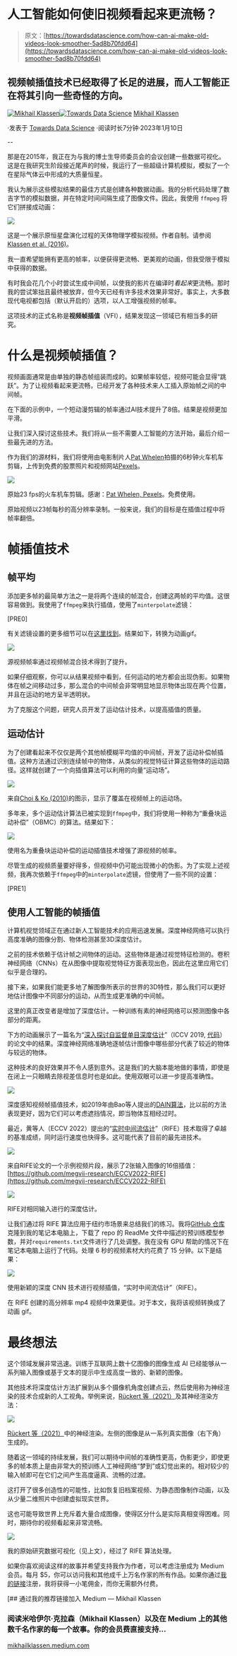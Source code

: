 # 人工智能如何使旧视频看起来更流畅？

> 原文：[https://towardsdatascience.com/how-can-ai-make-old-videos-look-smoother-5ad8b70fdd64](https://towardsdatascience.com/how-can-ai-make-old-videos-look-smoother-5ad8b70fdd64)

## 视频帧插值技术已经取得了长足的进展，而人工智能正在将其引向一些奇怪的方向。

[](https://mikhailklassen.medium.com/?source=post_page-----5ad8b70fdd64--------------------------------)[![Mikhail Klassen](../Images/9c4a6cc856fd4061f682e95a1c145c36.png)](https://mikhailklassen.medium.com/?source=post_page-----5ad8b70fdd64--------------------------------)[](https://towardsdatascience.com/?source=post_page-----5ad8b70fdd64--------------------------------)[![Towards Data Science](../Images/a6ff2676ffcc0c7aad8aaf1d79379785.png)](https://towardsdatascience.com/?source=post_page-----5ad8b70fdd64--------------------------------) [Mikhail Klassen](https://mikhailklassen.medium.com/?source=post_page-----5ad8b70fdd64--------------------------------)

·发表于 [Towards Data Science](https://towardsdatascience.com/?source=post_page-----5ad8b70fdd64--------------------------------) ·阅读时长7分钟·2023年1月10日

--

那是在2015年，我正在为与我的博士生导师委员会的会议创建一些数据可视化。这是在我研究生阶段接近尾声的时候，我运行了一些超级计算机模拟，模拟了一个在星际气体云中形成的大质量恒星。

我认为展示这些模拟结果的最佳方式是创建各种数据动画。我的分析代码处理了数吉字节的模拟数据，并在特定时间间隔生成了图像文件。因此，我使用 `ffmpeg` 将它们拼接成动画：

![](../Images/36d672e41b3f0e33b72b15a2cb91d823.png)

这是一个展示原恒星盘演化过程的天体物理学模拟视频。作者自制。请参阅 [Klassen et al. (2016)](https://iopscience.iop.org/article/10.3847/0004-637X/823/1/28/meta)。

我一直希望能拥有更高的帧率，以便获得更流畅、更美观的动画，但我受限于模拟中获得的数据。

有时我会花几个小时尝试生成中间帧，以使我的影片在编译时*看起来*更流畅。那时我的尝试笨拙且最终被放弃，但今天已经有许多技术效果非常好。事实上，大多数现代电视都包括（默认开启的）选项，以人工增强视频的帧率。

这项技术的正式名称是**视频帧插值**（VFI），结果发现这一领域已有相当多的研究。

# 什么是视频帧插值？

视频画面通常是由单独的静态帧组装而成的。如果帧率较低，视频可能会显得“跳跃”。为了让视频看起来更流畅，已经开发了各种技术来人工插入原始帧之间的中间帧。

在下面的示例中，一个短动漫剪辑的帧率通过AI技术提升了8倍。结果是视频更加平滑。

让我们深入探讨这些技术。我们将从一些不需要人工智能的方法开始，最后介绍一些最先进的方法。

作为我们的源材料，我们将使用由电影制片人[Pat Whelen](https://www.pexels.com/@pat-whelen-2913248/)拍摄的6秒钟火车机车剪辑，上传到免费的股票照片和视频网站[Pexels](https://www.pexels.com/video/wheels-and-connecting-rods-of-a-moving-train-5708282/)。

![](../Images/cdcd1f7c859b4108d98f26d0fdb9d5ae.png)

原始23 fps的火车机车剪辑。感谢：[Pat Whelen, Pexels](https://www.pexels.com/video/wheels-and-connecting-rods-of-a-moving-train-5708282/)。免费使用。

原始视频以23帧每秒的高分辨率录制。一般来说，我们的目标是在插值过程中将帧率翻倍。

# 帧插值技术

## 帧平均

添加更多帧的最简单方法之一是将两个连续的帧混合，创建这两帧的平均值。这很容易做到。我使用了`ffmpeg`来执行插值，使用了`minterpolate`滤镜：

[PRE0]

有关滤镜设置的更多细节可以在[这里找到](https://ffmpeg.org/ffmpeg-filters.html#minterpolate)。结果如下，转换为动画gif。

![](../Images/6081dc36e68a7e4548fcd8201c819ecb.png)

源视频帧率通过视频帧混合技术得到了提升。

如果仔细观察，你可以从结果视频中看到，任何运动的地方都会出现伪影。如果物体在帧之间移动过多，那么混合的中间帧会非常明显地显示物体出现在两个位置，并且在运动的地方呈半透明状。

为了克服这个问题，研究人员开发了运动估计技术，以提高插值的质量。

## 运动估计

为了创建看起来不仅仅是两个其他帧模糊平均值的中间帧，开发了运动补偿帧插值。这种方法通过识别连续帧中的物体，从类似的视觉特征计算这些物体的运动路径。这样就创建了一个向插值算法可以利用的向量“运动场”。

![](../Images/704d3387f1cb81bf74bf1002e0f5d3f7.png)

来自[Choi & Ko (2010)](https://www.researchgate.net/publication/224145279_Hierarchical_motion_estimation_algorithm_using_reliable_motion_adoption)的图示，显示了覆盖在视频帧上的运动场。

多年来，多个运动估计算法已被实现到`ffmpeg`中，我们将使用一种称为“重叠块运动补偿”（OBMC）的算法。结果如下：

![](../Images/0cee5b25f83f344bdb122cc98829d9ba.png)

使用名为重叠块运动补偿的运动插值技术增强了源视频的帧率。

尽管生成的视频质量要好得多，但视频中仍可能出现微小的伪影。为了实现上述视频，我再次依赖于`ffmpeg`中的`minterpolate`滤镜，但使用了一些不同的设置：

[PRE1]

## 使用人工智能的帧插值

计算机视觉领域正在通过新人工智能技术的应用迅速发展。深度神经网络可以执行高度准确的图像分割、物体检测甚至3D深度估计。

之前的技术依赖于估计帧之间物体的运动。这些物体是通过视觉特征检测的。卷积神经网络（CNNs）在从图像中提取视觉特征方面表现出色，因此在这里应用它们似乎是合理的。

接下来，如果我们能更多地了解图像所表示的世界的3D特性，那么我们可以更好地估计图像中不同部分的运动，从而生成更准确的中间帧。

这里的真正改变者是增加了深度估计。一种训练有素的神经网络可以预测图像中各部分的距离。

下方的动画展示了一篇名为“[深入探讨自监督单目深度估计](https://arxiv.org/abs/1806.01260)”（ICCV 2019, [代码](https://github.com/nianticlabs/monodepth2)）的论文中的结果。深度神经网络准确地逐帧估计图像中哪些部分代表了较近的物体与较远的物体。

这种技术的良好效果并不令人感到意外。这是我们的大脑本能地做的事情，即使是在闭上一只眼睛去除视差信息时也是如此。使用双眼可以进一步提高准确性。

![](../Images/18dc85e2e2a0d3cfa861590a7793ff1a.png)

深度感知视频帧插值技术，如2019年由Bao等人提出的[DAIN算法](https://arxiv.org/abs/1904.00830)，比以前的方法表现更好，因为它们可以考虑遮挡情况，即当物体互相经过时。

最近，黄等人（ECCV 2022）提出的“[实时中间流估计](https://arxiv.org/abs/2011.06294)”（RIFE）技术取得了卓越的基准成绩，同时运行速度也快得多。这可能代表了目前的最先进技术。

![](../Images/774419b7400a15f0ad68f7c20ee8a91b.png)

来自RIFE论文的一个示例视频片段，展示了2张输入图像的16倍插值：[https://github.com/megvii-research/ECCV2022-RIFE](https://github.com/megvii-research/ECCV2022-RIFE)

![](../Images/4ae318fc18734ebd7074fe11cd537cd1.png)

RIFE对相同输入进行的深度估计。

让我们通过将 RIFE 算法应用于纽约市场景来总结我们的练习。我将[GitHub 仓库](https://github.com/megvii-research/ECCV2022-RIFE)克隆到我的笔记本电脑上，下载了 repo 的 ReadMe 文件中描述的预训练模型参数，并对`requirements.txt`文件进行了几处调整。我在没有 GPU 帮助的情况下在笔记本电脑上运行了代码。处理 6 秒的视频素材大约花费了 15 分钟。以下是结果：

![](../Images/ed1785fa4a2dec0692e6858fce783966.png)

使用新颖的深度 CNN 技术进行视频插值，“实时中间流估计”（RIFE）。

在 RIFE 创建的高分辨率 mp4 视频中效果更佳。对于本文，我将该视频转换成了动画 gif。

# 最终想法

这个领域发展非常迅速。训练于互联网上数十亿图像的图像生成 AI 已经能够从一系列输入图像或基于文本的提示中生成高度一致的、新颖的图像。

其他技术将深度估计方法扩展到从多个摄像机角度创建点云，然后使用称为神经渲染的技术合成新的人工视角。举例来说，[Rückert 等（2021）](https://arxiv.org/abs/2110.06635)及其神经渲染方法：

![](../Images/d5649da822126e79774534e8c2ec56e8.png)

[Rückert 等（2021）](https://arxiv.org/abs/2110.06635)中的神经渲染。左侧的图像是从一系列真实图像（右下角）生成的。

随着这一领域的持续发展，我们可以期待中间帧的准确性更高，伪影更少，即使更多的帧本质上是由非常大的预训练人工神经网络“梦到”或幻觉出来的。相对较少的输入帧即可在它们之间产生高度逼真、流畅的过渡。

这打开了很多创造性的可能性，比如恢复旧档案视频、为静态图像制作动画，以及从少量二维照片中创建虚拟现实世界。

这也可能导致世界上充斥着大量合成图像，使得区分什么是实际真相变得困难。同时，期待你的视频看起来非常流畅。

![](../Images/c3c4a41ab7c9954339fd12974668fbfe.png)

我的原始研究数据可视化（见上文），经过了 RIFE 算法处理。

如果你喜欢阅读这样的故事并希望支持我作为作者，可以考虑注册成为 Medium 会员。每月 $5，你可以访问我和其他成千上万名作家的所有作品。如果你通过[我的链接](https://mikhailklassen.medium.com/membership)注册，我将获得一小笔佣金，而你无需额外付费。

[](https://mikhailklassen.medium.com/membership?source=post_page-----5ad8b70fdd64--------------------------------) [## 通过我的推荐链接加入 Medium — Mikhail Klassen

### 阅读米哈伊尔·克拉森（Mikhail Klassen）以及在 Medium 上的其他数千名作家的每一个故事。你的会员费直接支持…

[mikhailklassen.medium.com](https://mikhailklassen.medium.com/membership?source=post_page-----5ad8b70fdd64--------------------------------)

